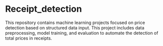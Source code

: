 # Receipt_detection
This repository contains machine learning projects focused on price detection based on structured data input. This project includes data preprocessing, model training, and evaluation to automate the detection of total prices in receipts.
